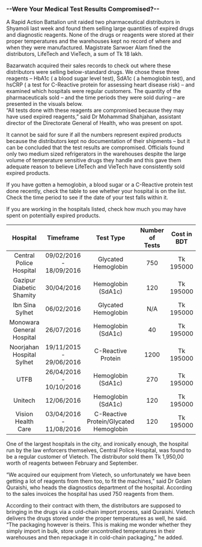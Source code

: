 ### --Were Your Medical Test Results Compromised?--

A Rapid Action Battalion unit raided two pharmaceutical distributors in Shyamoli last week and found them selling large quantities of expired drugs and diagnostic reagents. None of the drugs or reagents were stored at their proper temperatures and the warehouses kept no record of where and when they were manufactured. Magistrate Sarwoer Alam fined the distributors, LifeTech and VieTech, a sum of Tk 18 lakh.

Bazarwatch acquired their sales records to check out where these distributors were selling below-standard drugs.  We chose these three reagents – HbA1c ( a blood sugar level test), SdA1c ( a hemoglobin test), and hsCRP ( a test for C-Reactive protein for assessing heart disease risk) – and examined which hospitals were regular customers. The quantity of the pharmaceuticals sold – and the time periods they were sold during – are presented in the visuals below.   
“All tests done with these reagents are compromised because they may have used expired reagents,” said Dr Mohammad Shahjahan, assistant director of the Directorate General of Health, who was present on spot.

It cannot be said for sure if all the numbers represent expired products because the distributors kept no documentation of their shipments – but it can be concluded that the test results are compromised. Officials found only two medium sized refrigerators in the warehouses despite the large volume of temperature sensitive drugs they handle and this gave them adequate reason to believe LifeTech and VieTech have consistently sold expired products.

If you have gotten a hemoglobin, a blood sugar or a C-Reactive protein test done recently, check the table to see whether your hospital is on the list. Check the time period to see if the date of your test falls within it.

If you are working in the hospitals listed, check how much you may have spent on potentially expired products. 

| Hospital                  | Timeframe               | Test Type               | Number of Tests    | Cost in BDT    |
| :------------------------:|:-----------------------:|:-----------------------:|:------------------:|:--------------:|
| Central Police Hospital   | 09/02/2016 - 18/09/2016 | Glycated Hemoglobin     | 750                | Tk 195000      |
| Gazipur Diabetic Shamity  | 30/04/2016              | Hemoglobin (SdA1c)      | 120                | Tk 195000      |
| Ibn Sina Sylhet           | 06/02/2016              | Glycated Hemoglobin     | N/A                | Tk 195000      |
| Monowara General Hospital | 26/07/2016              | Hemoglobin (SdA1c)      | 40                 | Tk 195000      |
| Noorjahan Hospital Sylhet | 19/11/2015 - 29/06/2016	| C-Reactive Protein      | 1200               | Tk 195000      |
| UTFB                      | 26/04/2016 - 10/10/2016 | Hemoglobin (SdA1c)      | 270                | Tk 195000      |
| Unitech                   | 12/06/2016              | Hemoglobin (SdA1c)      | 120                | Tk 195000      |
| Vision Health Care        | 03/04/2016 - 11/08/2016 | C-Reactive Protein/Glycated Hemoglobin| 120                | Tk 195000  |
One of the largest hospitals in the city, and ironically enough, the hospital run by the law enforcers themselves, Central Police Hospital, was found to be a regular customer of Vietech. The distributor sold them Tk 1,950,00 worth of reagents between February and September.

“We acquired our equipment from Vietech, so unfortunately we have been getting a lot of reagents from them too, to fit the machines,” said  Dr Golam Quraishi, who heads the diagnostics department of the hospital. According to the sales invoices the hospital has used 750 reagents from them.

According to their contract with them, the distributors are supposed to bringing in the drugs via a cold-chain import process, said Quraishi. Vietech delivers the drugs stored under the proper temperatures as well, he said.  “The packaging however is theirs. This is making me wonder whether they simply import in bulk, store under uncontrolled temperatures in their warehouses and then repackage it in cold-chain packaging,” he added.
